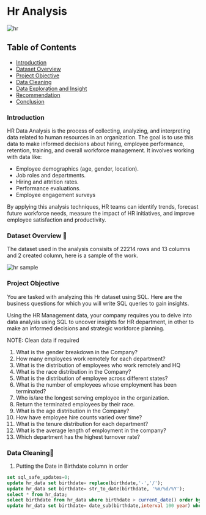 # Hr Analysis

![hr](https://github.com/user-attachments/assets/5b7f30e3-9fae-4b8f-bbd7-c7b11ef2f12e)

## Table of Contents
- [Introduction](#Introduction)
- [Dataset Overview](#Dataset-Overview)
- [Project Objective](#Project-Objective)
- [Data Cleaning](#Data-Cleaning)
- [Data Exploration and Insight](#Data-Exploration-and-Insight)
- [Recommendation](#Recommendation)
- [Conclusion](#Conclusion)

### Introduction
HR Data Analysis is the process of collecting, analyzing, and interpreting data related to human resources in an organization. The goal is to use this data to make informed decisions about hiring, employee performance, retention, training, and overall workforce management.
It involves working with data like:
- Employee demographics (age, gender, location).
- Job roles and departments.
- Hiring and attrition rates.
- Performance evaluations.
- Employee engagement surveys
  
By applying this analysis techniques, HR teams can identify trends, forecast future workforce needs, measure the impact of HR initiatives, and improve employee satisfaction and productivity.

### Dataset Overview 🧮
The dataset used in the analysis consisits of 22214 rows and 13 columns and 2 created column, here is a sample of the work.

![hr sample](https://github.com/user-attachments/assets/7459e341-76e1-40f9-88ee-f15cb56a65a5)

### Project Objective
You are tasked with analyzing this Hr dataset using SQL. Here are the business questions for which you will write SQL queries to gain insights.

Using the HR Management data, your company requires you to delve into data analysis using SQL to 
uncover insights for HR department, in other to make an 
informed decisions and strategic workforce planning. 

NOTE: Clean data if required 
1. What is the gender breakdown in the Company? 
2. How many employees work remotely for each department? 
3. What is the distribution of employees who work remotely and HQ 
4. What is the race distribution in the Company? 
5. What is the distribution of employee across different states? 
6. What is the number of employees whose employment has been terminated?
7. Who is/are the longest serving employee in the organization. 
8. Return the terminated employees by their race.
9. What is the age distribution in the Company? 
10. How have employee hire counts varied over time? 
11. What is the tenure distribution for each department? 
12. What is the average length of employment in the company? 
13. Which department has the highest turnover rate? 

### Data Cleaning🧹
1. Putting the Date in Birthdate column in order
```sql
set sql_safe_updates=0;
update hr_data set birthdate= replace(birthdate,'-','/');
update hr_data set birthdate= str_to_date(birthdate, '%m/%d/%Y');
select * from hr_data;
select birthdate from hr_data where birthdate > current_date() order by birthdate desc;
update hr_data set birthdate= date_sub(birthdate,interval 100 year) where birthdate between '2065-11-01' and '2069-12-12';
```
